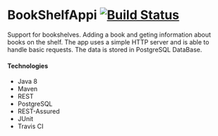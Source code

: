 # BookShelfAppi  [![Build Status](https://travis-ci.org/PatrykIgras/BookShelf.svg?branch=master)](https://travis-ci.org/PatrykIgras/BookShelf)

Support for bookshelves. Adding a book and geting information about books on the shelf. 
The app uses a simple HTTP server and is able to handle basic requests.
The data is stored in PostgreSQL DataBase.

#### Technologies

- Java 8
- Maven
- REST
- PostgreSQL
- REST-Assured
- JUnit
- Travis CI

